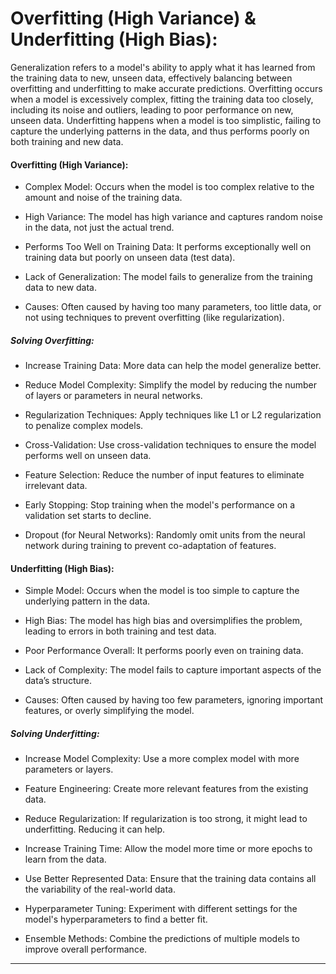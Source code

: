 # Overfitting (High Variance) & Underfitting (High Bias):

Generalization refers to a model's ability to apply what it has learned from the training data to new, unseen data, effectively balancing between overfitting and underfitting to make accurate predictions. Overfitting occurs when a model is excessively complex, fitting the training data too closely, including its noise and outliers, leading to poor performance on new, unseen data. Underfitting happens when a model is too simplistic, failing to capture the underlying patterns in the data, and thus performs poorly on both training and new data.


#### Overfitting (High Variance):

- Complex Model: Occurs when the model is too complex relative to the amount and noise of the training data.

- High Variance: The model has high variance and captures random noise in the data, not just the actual trend.

- Performs Too Well on Training Data: It performs exceptionally well on training data but poorly on unseen data (test data).

- Lack of Generalization: The model fails to generalize from the training data to new data.

- Causes: Often caused by having too many parameters, too little data, or not using techniques to prevent overfitting (like regularization).

##### Solving Overfitting:

- Increase Training Data: More data can help the model generalize better.

- Reduce Model Complexity: Simplify the model by reducing the number of layers or parameters in neural networks.

- Regularization Techniques: Apply techniques like L1 or L2 regularization to penalize complex models.

- Cross-Validation: Use cross-validation techniques to ensure the model performs well on unseen data.

- Feature Selection: Reduce the number of input features to eliminate irrelevant data.

- Early Stopping: Stop training when the model's performance on a validation set starts to decline.

- Dropout (for Neural Networks): Randomly omit units from the neural network during training to prevent co-adaptation of features.

#### Underfitting (High Bias):

- Simple Model: Occurs when the model is too simple to capture the underlying pattern in the data.

- High Bias: The model has high bias and oversimplifies the problem, leading to errors in both training and test data.

- Poor Performance Overall: It performs poorly even on training data.

- Lack of Complexity: The model fails to capture important aspects of the data’s structure.

- Causes: Often caused by having too few parameters, ignoring important features, or overly simplifying the model.


##### Solving Underfitting:

- Increase Model Complexity: Use a more complex model with more parameters or layers.

- Feature Engineering: Create more relevant features from the existing data.

- Reduce Regularization: If regularization is too strong, it might lead to underfitting. Reducing it can help.

- Increase Training Time: Allow the model more time or more epochs to learn from the data.

- Use Better Represented Data: Ensure that the training data contains all the variability of the real-world data.

- Hyperparameter Tuning: Experiment with different settings for the model's hyperparameters to find a better fit.

- Ensemble Methods: Combine the predictions of multiple models to improve overall performance.


---